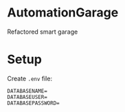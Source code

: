 # AutomationGarage
Refactored smart garage
# Setup
Create `.env` file:
```
DATABASENAME=
DATABASEUSER=
DATABASEPASSWORD=
```

